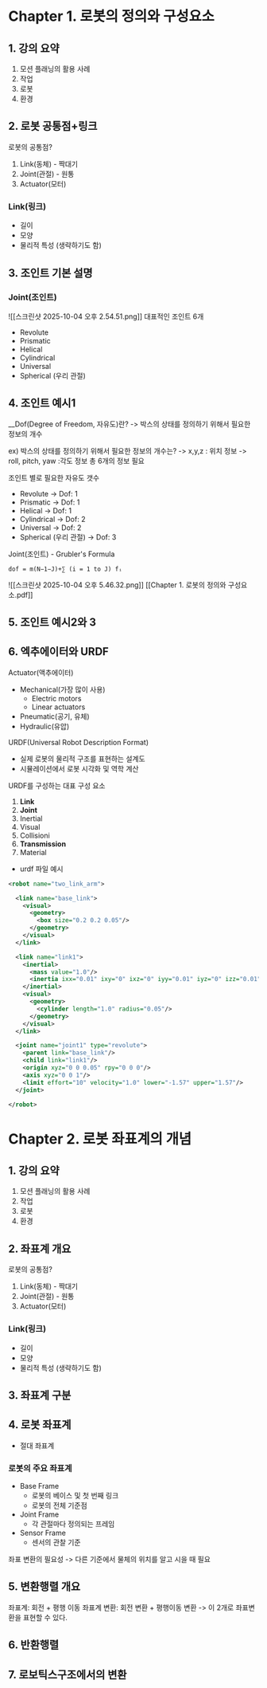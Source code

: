 # Chapter 1. 로봇의 정의와 구성요소
## 1. 강의 요약
1. 모션 플래닝의 활용 사례
2. 작업
3. 로봇
4. 환경
## 2. 로봇 공통점+링크
로봇의 공통점?
1. Link(동체) - 짝대기
2. Joint(관절) - 원통
3. Actuator(모터)

### Link(링크)
- 길이
- 모양
- 물리적 특성 (생략하기도 함)

## 3. 조인트 기본 설명
### Joint(조인트)
![[스크린샷 2025-10-04 오후 2.54.51.png]]
대표적인 조인트 6개
- Revolute
- Prismatic
- Helical
- Cylindrical
- Universal
- Spherical (우리 관절)

## 4. 조인트 예시1
__Dof(Degree of Freedom, 자유도)란?
	-> 박스의 상태를 정의하기 위해서 필요한 정보의 개수

ex) 박스의 상태를 정의하기 위해서 필요한 정보의 개수는?
-> x,y,z : 위치 정보
-> roll, pitch, yaw :각도 정보
총 6개의 정보 필요

조인트 별로 필요한 자유도 갯수
- Revolute -> Dof: 1
- Prismatic -> Dof: 1
- Helical -> Dof: 1
- Cylindrical -> Dof: 2
- Universal -> Dof: 2
- Spherical (우리 관절) -> Dof: 3

Joint(조인트) - Grubler's Formula
```
dof = m(N−1−J)+∑ (i = 1 to J) fᵢ
```
![[스크린샷 2025-10-04 오후 5.46.32.png]]
[[Chapter 1. 로봇의 정의와 구성요소.pdf]]
## 5. 조인트 예시2와 3



## 6. 엑추에이터와 URDF
Actuator(액추에이터)
- Mechanical(가장 많이 사용)
	- Electric motors
	- Linear actuators
- Pneumatic(공기, 유체)
- Hydraulic(유압)

URDF(Universal Robot Description Format)
-  실제 로봇의 물리적 구조를 표현하는 설계도
- 시뮬레이션에서 로봇 시각화 및 역학 계산

URDF를 구성하는 대표 구성 요소
1. __Link__
2. __Joint__
3. Inertial
4. Visual
5. Collisioni
6. __Transmission__
7. Material

- urdf 파일 예시
```xml
<robot name="two_link_arm">

  <link name="base_link">
    <visual>
      <geometry>
        <box size="0.2 0.2 0.05"/>
      </geometry>
    </visual>
  </link>

  <link name="link1">
    <inertial>
      <mass value="1.0"/>
      <inertia ixx="0.01" ixy="0" ixz="0" iyy="0.01" iyz="0" izz="0.01"/>
    </inertial>
    <visual>
      <geometry>
        <cylinder length="1.0" radius="0.05"/>
      </geometry>
    </visual>
  </link>

  <joint name="joint1" type="revolute">
    <parent link="base_link"/>
    <child link="link1"/>
    <origin xyz="0 0 0.05" rpy="0 0 0"/>
    <axis xyz="0 0 1"/>
    <limit effort="10" velocity="1.0" lower="-1.57" upper="1.57"/>
  </joint>

</robot>
```





# Chapter 2. 로봇 좌표계의 개념

## 1. 강의 요약
1. 모션 플래닝의 활용 사례
2. 작업
3. 로봇
4. 환경
## 2. 좌표계 개요
로봇의 공통점?
1. Link(동체) - 짝대기
2. Joint(관절) - 원통
3. Actuator(모터)

### Link(링크)
- 길이
- 모양
- 물리적 특성 (생략하기도 함)

## 3. 좌표계 구분

## 4. 로봇 좌표계
- 절대 좌표계

### 로봇의 주요 좌표계
- Base Frame
	- 로봇의 베이스 및 첫 번째 링크
	- 로봇의 전체 기준점
- Joint Frame
	- 각 관절마다 정의되는 프레임
- Sensor Frame
	- 센서의 관찰 기준

좌표 변환의 필요성
	-> 다른 기준에서 물체의 위치를 알고 시을 때 필요
## 5. 변환행렬 개요
좌표계: 회전 + 평행 이동
좌표계 변환: 회전 변환 + 평행이동 변환
-> 이 2개로 좌표변환을 표현할 수 있다.
## 6. 반환행렬



## 7. 로보틱스구조에서의 변환







